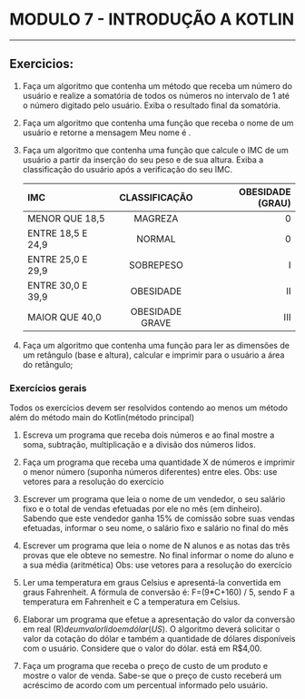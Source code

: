 # MODULO 7 - INTRODUÇÃO A KOTLIN

<hr>

## Exercicios:

1. Faça um algoritmo que contenha um método que receba um número do usuário e realize a somatória de todos os números no intervalo de 1 até o número digitado pelo usuário. Exiba o resultado final da somatória.

2. Faça um algoritmo que contenha uma função que receba o nome de um usuário e retorne a mensagem Meu nome é <NomeDigitado>.

3. Faça um algoritmo que contenha uma função que calcule o IMC de um usuário a partir da inserção do seu peso e de sua altura. Exiba a classificação do usuário após a verificação do seu IMC.

   | IMC | CLASSIFICAÇÃO | OBESIDADE (GRAU) |
      | :---         |     :---:      |-----------------:|
   | MENOR QUE 18,5  | MAGREZA     |                0 |
   | ENTRE 18,5 E 24,9     | NORMAL       |                0 |
   | ENTRE 25,0 E 29,9  | SOBREPESO     |                I |
   | ENTRE 30,0 E 39,9  | OBESIDADE     |               II |
   | MAIOR QUE 40,0  | OBESIDADE GRAVE     |              III | 

4. Faça um algoritmo que contenha uma função para ler as dimensões de um retângulo (base e altura), calcular e imprimir para o usuário a área do retângulo;

### Exercícios gerais

Todos os exercícios devem ser resolvidos contendo ao menos um método além do método main do Kotlin(método principal)

1. Escreva um programa que receba dois números e ao final mostre a soma, subtração, multiplicação e a divisão dos números lidos.

2. Faça um programa que receba uma quantidade X de números e imprimir o menor número (suponha números diferentes) entre eles. Obs: use vetores para a resolução do exercício

3. Escrever um programa que leia o nome de um vendedor, o seu salário fixo e o total de vendas efetuadas por ele no mês (em dinheiro). Sabendo que este vendedor ganha 15% de comissão sobre suas vendas efetuadas, informar o seu nome, o salário fixo e salário no final do mês

4. Escrever um programa que leia o nome de N alunos e as notas das três provas que ele obteve no semestre. No final informar o nome do aluno e a sua média (aritmética) Obs: use vetores para a resolução do exercício

5. Ler uma temperatura em graus Celsius e apresentá-la convertida em graus Fahrenheit. A fórmula de conversão é: F=(9*C+160) / 5, sendo F a temperatura em Fahrenheit e C a temperatura em Celsius.

6. Elaborar um programa que efetue a apresentação do valor da conversão em real (R$) de um valor lido em dólar (US$). O algoritmo deverá solicitar o valor da cotação do dólar e também a quantidade de dólares disponíveis com o usuário. Considere que o valor do dólar. está em R$4,00.

7. Faça um programa que receba o preço de custo de um produto e mostre o valor de venda. Sabe-se que o preço de custo receberá um acréscimo de acordo com um percentual informado pelo usuário.
